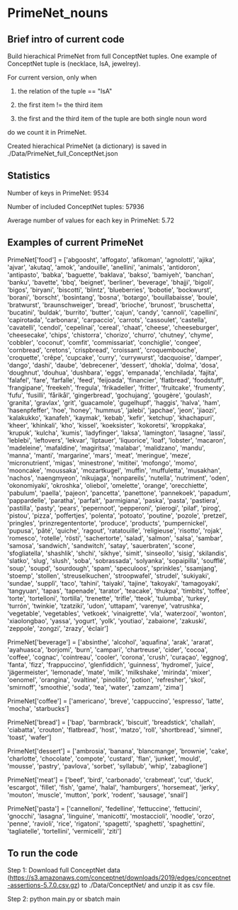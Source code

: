 # PrimeNet_nouns

## Brief intro of current code
Build hierachical PrimeNet from full ConceptNet tuples. One example of ConceptNet tuple is (necklace, IsA, jewelrey).

For current version, only when 

1. the relation of the tuple == "IsA"
 
2. the first item != the third item

3. the first and the third item of the tuple are both single noun word
 
do we count it in PrimeNet.

Created hierachical PrimeNet (a dictionary) is saved in ./Data/PrimeNet_full_ConceptNet.json

## Statistics
Number of keys in PrimeNet: 9534

Number of included ConceptNet tuples: 57936

Average number of values for each key in PrimeNet: 5.72

## Examples of current PrimeNet
PrimeNet['food'] = ['abgoosht', 'affogato', 'afikoman', 'agnolotti', 'ajika', 'ajvar', 'akutaq', 'amok', 'andouille', 'anellini', 'animals', 'antidoron', 'antipasto', 'babka', 'baguette', 'baklava', 'bakso', 'bamiyeh', 'banchan', 'banku', 'bavette', 'bbq', 'beignet', 'berliner', 'beverage', 'bhajji', 'bigoli', 'bigos', 'biryani', 'biscotti', 'blintz', 'blueberries', 'bobotie', 'bockwurst', 'borani', 'borscht', 'bosintang', 'bosna', 'botargo', 'bouillabaisse', 'boule', 'bratwurst', 'braunschweiger', 'bread', 'brioche', 'brunost', 'bruschetta', 'bucatini', 'buldak', 'burrito', 'butter', 'cajun', 'candy', 'cannoli', 'capellini', 'capirotada', 'carbonara', 'carpaccio', 'carrots', 'cassoulet', 'castella', 'cavatelli', 'cendol', 'cepelinai', 'cereal', 'chaat', 'cheese', 'cheeseburger', 'cheesecake', 'chips', 'chistorra', 'chorizo', 'churro', 'chutney', 'chyme', 'cobbler', 'coconut', 'comfit', 'commissariat', 'conchiglie', 'congee', 'cornbread', 'cretons', 'crispbread', 'croissant', 'croquembouche', 'croquette', 'crêpe', 'cupcake', 'curry', 'currywurst', 'dacquoise', 'damper', 'dango', 'dashi', 'daube', 'debrecener', 'dessert', 'dhokla', 'dolma', 'dosa', 'doughnut', 'douhua', 'dushbara', 'eggs', 'empanada', 'enchilada', 'fajita', 'falafel', 'fare', 'farfalle', 'feed', 'feijoada', 'financier', 'flatbread', 'foodstuff', 'frangipane', 'freekeh', 'fregula', 'frikadeller', 'fritter', 'fruitcake', 'frumenty', 'fufu', 'fusilli', 'fårikål', 'gingerbread', 'gochujang', 'gougère', 'goulash', 'granita', 'gravlax', 'grit', 'guacamole', 'gugelhupf', 'haggis', 'halva', 'ham', 'hasenpfeffer', 'hoe', 'honey', 'hummus', 'jalebi', 'japchae', 'jeon', 'jiaozi', 'kalakukko', 'kanafeh', 'kaymak', 'kebab', 'kefir', 'ketchup', 'khachapuri', 'kheer', 'khinkali', 'kho', 'kissel', 'koeksister', 'kokoretsi', 'kroppkaka', 'krupuk', 'kulcha', 'kumis', 'ladyfinger', 'laksa', 'lamington', 'lasagne', 'lassi', 'leblebi', 'leftovers', 'lekvar', 'liptauer', 'liquorice', 'loaf', 'lobster', 'macaron', 'madeleine', 'mafaldine', 'magiritsa', 'malabar', 'malidzano', 'mandu', 'manna', 'manti', 'margarine', 'mars', 'meat', 'meringue', 'meze', 'micronutrient', 'migas', 'minestrone', 'mititei', 'mofongo', 'momo', 'mooncake', 'moussaka', 'mozartkugel', 'muffin', 'muffuletta', 'musakhan', 'nachos', 'naengmyeon', 'nikujaga', 'nonpareils', 'nutella', 'nutriment', 'oden', 'okonomiyaki', 'okroshka', 'oliebol', 'omelette', 'orange', 'orecchiette', 'pabulum', 'paella', 'pajeon', 'pancetta', 'panettone', 'pannekoek', 'papadum', 'pappardelle', 'paratha', 'parfait', 'parmigiana', 'paska', 'pasta', 'pastiera', 'pastilla', 'pasty', 'pears', 'pepernoot', 'pepperoni', 'pierogi', 'pilaf', 'pirog', 'pistou', 'pizza', 'poffertjes', 'polenta', 'potoato', 'poutine', 'pozole', 'pretzel', 'pringles', 'prinzregententorte', 'produce', 'products', 'pumpernickel', 'pupusa', 'pâté', 'quiche', 'ragout', 'ratatouille', 'religieuse', 'risotto', 'rojak', 'romesco', 'rotelle', 'rösti', 'sachertorte', 'salad', 'salmon', 'salsa', 'sambar', 'samosa', 'sandwich', 'sandwitch', 'satay', 'sauerbraten', 'scone', 'sfogliatella', 'shashlik', 'shchi', 'sikhye', 'simit', 'sinseollo', 'sisig', 'skilandis', 'slatko', 'slug', 'slush', 'soba', 'sobrassada', 'solyanka', 'sopaipilla', 'soufflé', 'soup', 'soupd', 'sourdough', 'spam', 'speculoos', 'sprinkles', 'ssamjang', 'stoemp', 'stollen', 'streuselkuchen', 'stroopwafel', 'strudel', 'sukiyaki', 'sundae', 'supplì', 'taco', 'tahini', 'taiyaki', 'tajine', 'takoyaki', 'tamagoyaki', 'tangyuan', 'tapas', 'tapenade', 'tarator', 'teacake', 'thukpa', 'timbits', 'toffee', 'torte', 'tortelloni', 'tortilla', 'trenette', 'trifle', 'tteok', 'tulumba', 'turkey', 'turrón', 'twinkie', 'tzatziki', 'udon', 'uttapam', 'varenye', 'vatrushka', 'vegetable', 'vegetables', 'vetkoek', 'vinaigrette', 'vla', 'waterzooi', 'wonton', 'xiaolongbao', 'yassa', 'yogurt', 'yolk', 'youtiao', 'zabaione', 'zakuski', 'zeppole', 'zongzi', 'zrazy', 'éclair']

PrimeNet['beverage'] = ['absinthe', 'alcohol', 'aquafina', 'arak', 'ararat', 'ayahuasca', 'borjomi', 'burn', 'campari', 'chartreuse', 'cider', 'cocoa', 'coffee', 'cognac', 'cointreau', 'cooler', 'corona', 'crush', 'curaçao', 'eggnog', 'fanta', 'fizz', 'frappuccino', 'glenfiddich', 'guinness', 'hydromel', 'juice', 'jägermeister', 'lemonade', 'mate', 'milk', 'milkshake', 'mirinda', 'mixer', 'oenomel', 'orangina', 'ovaltine', 'pinolillo', 'potion', 'refresher', 'skol', 'smirnoff', 'smoothie', 'soda', 'tea', 'water', 'zamzam', 'zima']

PrimeNet['coffee'] = ['americano', 'breve', 'cappuccino', 'espresso', 'latte', 'mocha', 'starbucks']

PrimeNet['bread'] = ['bap', 'barmbrack', 'biscuit', 'breadstick', 'challah', 'ciabatta', 'crouton', 'flatbread', 'host', 'matzo', 'roll', 'shortbread', 'simnel', 'toast', 'wafer']

PrimeNet['dessert'] = ['ambrosia', 'banana', 'blancmange', 'brownie', 'cake', 'charlotte', 'chocolate', 'compote', 'custard', 'flan', 'junket', 'mould', 'mousse', 'pastry', 'pavlova', 'sorbet', 'syllabub', 'whip', 'zabaglione']

PrimeNet['meat'] = ['beef', 'bird', 'carbonado', 'crabmeat', 'cut', 'duck', 'escargot', 'fillet', 'fish', 'game', 'halal', 'hamburgers', 'horsemeat', 'jerky', 'mouton', 'muscle', 'mutton', 'pork', 'rodent', 'sausage', 'snail']

PrimeNet['pasta'] = ['cannelloni', 'fedelline', 'fettuccine', 'fettucini', 'gnocchi', 'lasagna', 'linguine', 'manicotti', 'mostaccioli', 'noodle', 'orzo', 'penne', 'ravioli', 'rice', 'rigatoni', 'spagetti', 'spaghetti', 'spaghettini', 'tagliatelle', 'tortellini', 'vermicelli', 'ziti']

## To run the code 
Step 1: Download full ConceptNet data (https://s3.amazonaws.com/conceptnet/downloads/2019/edges/conceptnet-assertions-5.7.0.csv.gz) to ./Data/ConceptNet/ and unzip it as csv file.

Step 2: python main.py or sbatch main
